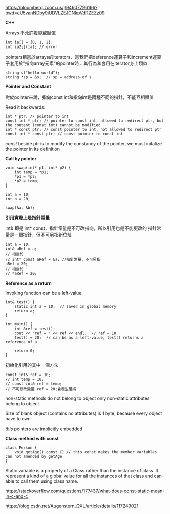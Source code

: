 https://bloomberg.zoom.us/j/94607796196?pwd=aU5vanNDby9iUDVLZEJCNkpVdTZEZz09

**C++**

Arrays 不允許複製或賦值

    int ia[] = {0, 1, 2};
    int ia2[](ia); // error

pointers相當於arrays的iterators，當我們把deference運算子和increment運算子套用於"指向array元素"的pointer時，其行為和套用在iterator身上類似

    string s("hello world");
    string *sp = &s;  // sp = address-of s
    

**Pointer and Constant**

對於pointer來說，指向const int和指向int是兩種不同的指針，不能互相賦值

Read it backwards:

    int * ptr; // pointer to int
    const int * ptr; // pointer to const int, allowed to redirect ptr, but the content (const int) cannot be modified
    int * const ptr; // const pointer to int, not allowed to redirect ptr
    const int * const ptr; // const pointer to const int

*const* beside ptr is to modify the constancy of the pointer, we must initalize the pointer in its definition

**Call by pointer**

    void swap(int* p1, int* p2) {
        int temp = *p1;
        *p1 = *p2;
        *p2 = temp;
    }
    
    int a = 10;
    int b = 20;
    
    swap(&a, &b);
    

**引用實際上是指針常量**

int& 即是 int* const，指針常量是不可改指向，所以引用也是不能更改的
指針常量是一個指針，但不可另指新位址

    int a = 10;
    int& aRef = a;
    // 相當於
    // int* const aRef = &a; //指針常量，不可另指
    aRef = 20;
    // 相當於
    // *aRef = 20;

    
**Reference as a return**

Invoking function can be a left-value.

    int& test() {
        static int a = 10;  // saved in global memory
        return a;
    }
    
    int main() {
        int &ref = test();
        cout << "ref = " << ref << endl;  // ref = 10
        test() = 20;  // can be as a left-value, test() returns a reference of a
        
        return 0;
    }
    
初始化引用的其中一個方法

    const int& ref = 10;
    // int temp = 10; 
    // const int& ref = temp;
    // 不可修改變量 ref = 20;會發生錯誤
    

non-static methods do not belong to object
only non-static attributes belong to object

Size of blank object (contains no attributes) is 1 byte, because every object have to own 

*this* pointers are implicitly embedded

**Class method with const**

    class Person {
        void getAge() const {} // this const makes the member variables can not amended by getAge
    }
    

Static variable is a property of a Class rather than the instance of class. It represent a kind of a global value for all the instances of that class and can able to call them using class name.

https://stackoverflow.com/questions/177437/what-does-const-static-mean-in-c-and-c

https://blog.csdn.net/Augenstern_QXL/article/details/117249021
